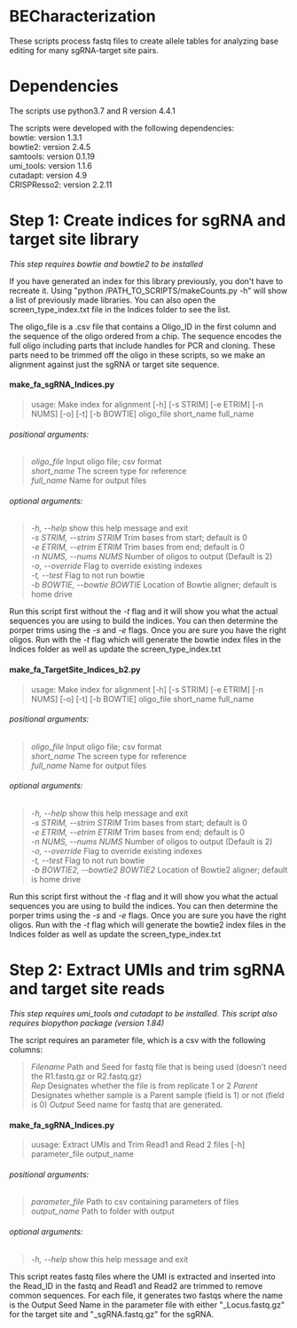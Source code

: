 # BECharacterization

These scripts process fastq files to create allele tables for analyzing base editing for many sgRNA-target site pairs.

# Dependencies

The scripts use python3.7 and R version 4.4.1

The scripts were developed with the following dependencies:\
bowtie: version 1.3.1\
bowtie2: version 2.4.5\
samtools: version 0.1.19\
umi_tools: version 1.1.6\
cutadapt: version 4.9\
CRISPResso2: version 2.2.11

# Step 1: Create indices for sgRNA and target site library
*This step requires bowtie and bowtie2 to be installed*

If you have generated an index for this library previously, you don't have to recreate it.  Using "python /PATH_TO_SCRIPTS/makeCounts.py -h" will show a list of previously made libraries. You can also open the screen_type_index.txt file in the Indices folder to see the list.

The oligo_file is a .csv file that contains a Oligo_ID in the first column and the sequence of the oligo ordered from a chip. The sequence encodes the full oligo including parts that include handles for PCR and cloning. These parts need to be trimmed off the oligo in these scripts, so we make an alignment against just the sgRNA or target site sequence.

#### make_fa_sgRNA_Indices.py
>usage: Make index for alignment [-h] [-s STRIM] [-e ETRIM] [-n NUMS] [-o] [-t] [-b BOWTIE] oligo_file short_name full_name

###### positional arguments:
  >*oligo_file*            Input oligo file; csv format\
  >*short_name*            The screen type for reference\
  >*full_name*             Name for output files

###### optional arguments:
  >*-h, --help*            show this help message and exit\
  >*-s STRIM, --strim STRIM*
                        Trim bases from start; default is 0\
  >*-e ETRIM, --etrim ETRIM*
                        Trim bases from end; default is 0\
  >*-n NUMS, --nums NUMS*  Number of oligos to output (Default is 2)\
  >*-o, --override*        Flag to override existing indexes\
  >*-t, --test*            Flag to not run bowtie \
  >*-b BOWTIE, --bowtie BOWTIE*
                        Location of Bowtie aligner; default is home drive

Run this script first without the *-t* flag and it will show you what the actual sequences you are using to build the indices. You can then determine the porper trims using the *-s* and *-e* flags.  Once you are sure you have the right oligos.  Run with the *-t* flag which will generate the bowtie index files in the Indices folder as well as update the screen_type_index.txt

#### make_fa_TargetSite_Indices_b2.py
>usage: Make index for alignment [-h] [-s STRIM] [-e ETRIM] [-n NUMS] [-o] [-t] [-b BOWTIE] oligo_file short_name full_name

###### positional arguments:
  >*oligo_file*            Input oligo file; csv format\
  >*short_name*            The screen type for reference\
  >*full_name*             Name for output files

###### optional arguments:
  >*-h, --help*            show this help message and exit\
  >*-s STRIM, --strim STRIM*
                        Trim bases from start; default is 0\
  >*-e ETRIM, --etrim ETRIM*
                        Trim bases from end; default is 0\
  >*-n NUMS, --nums NUMS*  Number of oligos to output (Default is 2)\
  >*-o, --override*        Flag to override existing indexes\
  >*-t, --test*            Flag to not run bowtie \
  >*-b BOWTIE2, --bowtie2 BOWTIE2*
                        Location of Bowtie2 aligner; default is home drive

Run this script first without the *-t* flag and it will show you what the actual sequences you are using to build the indices. You can then determine the porper trims using the *-s* and *-e* flags.  Once you are sure you have the right oligos.  Run with the *-t* flag which will generate the bowtie2 index files in the Indices folder as well as update the screen_type_index.txt

# Step 2: Extract UMIs and trim sgRNA and target site reads
*This step requires umi_tools and cutadapt to be installed. This script also requires biopython package (version 1.84)*

The script requires an parameter file, which is a csv with the following columns:
>*Filename* Path and Seed for fastq file that is being used (doesn't need the R1.fastq.gz or R2.fastq.gz)\
>*Rep* Designates whether the file is from replicate 1 or 2
>*Parent* Designates whether sample is a Parent sample (field is 1) or not (field is 0)
>*Output* Seed name for fastq that are generated.

#### make_fa_sgRNA_Indices.py
>uusage: Extract UMIs and Trim Read1 and Read 2 files [-h] parameter_file output_name

###### positional arguments:
  >*parameter_file*        Path to csv containing parameters of files\
  >*output_name*           Path to folder with output

###### optional arguments:
  >*-h, --help*            show this help message and exit
  
This script reates fastq files where the UMI is extracted and inserted into the Read_ID in the fastq and Read1 and Read2 are trimmed to remove common sequences. For each file, it generates two fastqs where the name is the Output Seed Name in the parameter file with either "_Locus.fastq.gz" for the target site and "_sgRNA.fastq.gz" for the sgRNA.